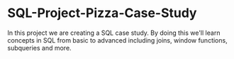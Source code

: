 # SQL-Project-Pizza-Case-Study
In this project we are creating a SQL case study. By doing this we'll learn concepts in SQL from basic to advanced including joins, window functions, subqueries and more.
